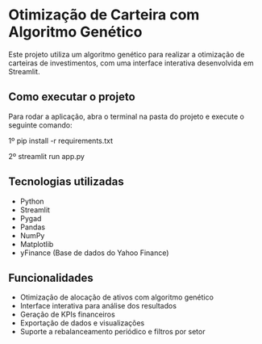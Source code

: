 # Otimização de Carteira com Algoritmo Genético

Este projeto utiliza um algoritmo genético para realizar a otimização de carteiras de investimentos, com uma interface interativa desenvolvida em Streamlit.

## Como executar o projeto

Para rodar a aplicação, abra o terminal na pasta do projeto e execute o seguinte comando:

1º pip install -r requirements.txt

2º streamlit run app.py

## Tecnologias utilizadas

- Python
- Streamlit
- Pygad
- Pandas
- NumPy
- Matplotlib
- yFinance (Base de dados do Yahoo Finance)

## Funcionalidades
- Otimização de alocação de ativos com algoritmo genético
- Interface interativa para análise dos resultados
- Geração de KPIs financeiros
- Exportação de dados e visualizações
- Suporte a rebalanceamento periódico e filtros por setor
